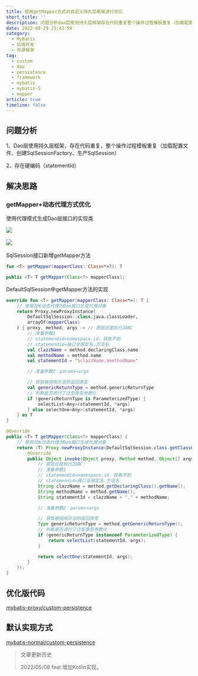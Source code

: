 ```yaml
---
title: 使用getMapper方式对自定义持久层框架进行优化
short_title: ''
description: 问题分析dao层使用持久层框架存在代码重复整个操作过程模板重复（加载配置文件创建sqlsessionfactory生产sqlsession）存在硬编码（statementid）解决思路getmapper动态代理方式优化使用代理模式生成dao层接口的实现类​​sqlsession接口新增getmapper方法fun?)_tpublicdefaultsqlsession中getmapper方法的实现overridefun)_t{使用jdk动态代理为dao接口生成代理对象returnproxynewproxyi
date: 2022-08-29 23:43:59
category:
  - MyBatis
  - 后端开发
  - 开源框架
tag:
  - custom
  - dao
  - persistence
  - framework
  - mybatis
  - mybatis-5
  - mapper
article: true
timeline: false
---
```

## 问题分析

1、Dao层使用持久层框架，存在代码重复，整个操作过程模板重复（加载配置文件、创建SqlSessionFactory、生产SqlSession）

2、存在硬编码（statementId）

## 解决思路

### getMapper+动态代理方式优化

使用代理模式生成Dao层接口的实现类

![](https://img1.terwer.space/20220314210022.png)​

![](https://img1.terwer.space/20220314212430.png)​

SqlSession接口新增getMapper方法

<code-group>

<code-block title="Kotlin" active>

```kotlin
fun <T> getMapper(mapperClass: Class<*>?): T
```

</code-block>

<code-block title="Java">

```java
public <T> T getMapper(Class<?> mapperClass);
```

</code-block>

</code-group>

DefaultSqlSession中getMapper方法的实现

<code-group>

<code-block title="Kotlin" active>

```kotlin
override fun <T> getMapper(mapperClass: Class<*>): T {
    // 使用JDK动态代理为Dao接口生成代理对象
    return Proxy.newProxyInstance(
        DefaultSqlSession::class.java.classLoader,
        arrayOf(mapperClass)
    ) { proxy, method, args -> // 底层还是执行JDBC
        // 准备参数1
        // statemendid=namespace.id，获取不到
        // statemendid=接口全限定名.方法名
        val clazzName = method.declaringClass.name
        val methodName = method.name
        val statementId = "$clazzName.$methodName"

        // 准备参数2：params=args

        // 获取被调用方法的返回类型
        val genericReturnType = method.genericReturnType
        // 判断是否进行了泛型类型参数化
        if (genericReturnType is ParameterizedType) {
            selectList<Any>(statementId, *args)
        } else selectOne<Any>(statementId, *args)
    } as T
}
```

</code-block>

<code-block title="Java">

```java
@Override
public <T> T getMapper(Class<?> mapperClass) {
    // 使用JDK动态代理为Dao接口生成代理对象
    return (T) Proxy.newProxyInstance(DefaultSqlSession.class.getClassLoader(), new Class[]{mapperClass}, new InvocationHandler() {
        @Override
        public Object invoke(Object proxy, Method method, Object[] args) throws Throwable {
            // 底层还是执行JDBC
            // 准备参数1
            // statemendid=namespace.id，获取不到
            // statemendid=接口全限定名.方法名
            String clazzName = method.getDeclaringClass().getName();
            String methodName = method.getName();
            String statementId = clazzName + "." + methodName;

            // 准备参数2：params=args

            // 获取被调用方法的返回类型
            Type genericReturnType = method.getGenericReturnType();
            // 判断是否进行了泛型类型参数化
            if (genericReturnType instanceof ParameterizedType) {
                return selectList(statementId, args);
            }

            return selectOne(statementId, args);
        }
    });
}
```

</code-block>

</code-group>

## 优化版代码

[mybatis-proxy/custom-persistence](https://github.com/terwer/senior-java-engineer-road/tree/mybatis-proxy/p7-skill/framework/mybatis/custom-persistence)

## 默认实现方式

[mybatis-normal/custom-persistence](https://github.com/terwer/senior-java-engineer-road/tree/mybatis-normal/p7-skill/framework/mybatis/custom-persistence)

> 文章更新历史
>
> 2022/05/08 feat:增加Kotlin实现。
>